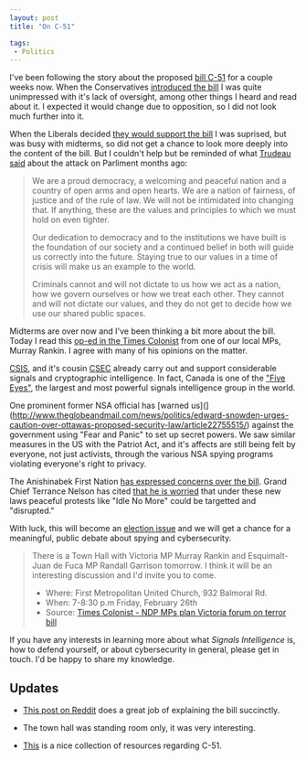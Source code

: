 ```yaml
---
layout: post
title: "On C-51"

tags:
 - Politics
---
```


I've been following the story about the proposed [bill C-51](https://www.documentcloud.org/documents/1513457-bill-c-51.html) for a couple weeks now. When the Conservatives [introduced the bill](http://www.cbc.ca/news/politics/stephen-harper-to-unveil-new-anti-terror-bill-in-richmond-hill-1.2937477) I was quite unimpressed with it's lack of oversight, among other things I heard and read about it. I expected it would change due to opposition, so I did not look much further into it.

When the Liberals decided [they would support the bill](http://www.cbc.ca/news/politics/anti-terrorism-bill-to-be-supported-by-liberals-justin-trudeau-says-1.2945187) I was suprised, but was busy with midterms, so did not get a chance to look more deeply into the content of the bill. But I couldn't help but be reminded of what [Trudeau said](http://www.cbc.ca/news/politics/ottawa-shooting-harper-mulcair-trudeau-speak-about-attack-1.2809530) about the attack on Parliment months ago:

> We are a proud democracy, a welcoming and peaceful nation and a country of open arms and open hearts. We are a nation of fairness, of justice and of the rule of law. We will not be intimidated into changing that. If anything, these are the values and principles to which we must hold on even tighter.
>
> Our dedication to democracy and to the institutions we have built is the foundation of our society and a continued belief in both will guide us correctly into the future. Staying true to our values in a time of crisis will make us an example to the world.
>
> Criminals cannot and will not dictate to us how we act as a nation, how we govern ourselves or how we treat each other. They cannot and will not dictate our values, and they do not get to decide how we use our shared public spaces.


Midterms are over now and I've been thinking a bit more about the bill. Today I read this [op-ed in the Times Colonist](http://www.timescolonist.com/opinion/op-ed/comment-why-anti-terror-bill-is-unnecessary-and-dangerous-1.1774500) from one of our local MPs, Murray Rankin. I agree with many of his opinions on the matter.


[CSIS](https://en.wikipedia.org/wiki/Canadian_Security_Intelligence_Service), and it's cousin [CSEC](https://en.wikipedia.org/wiki/Communications_Security_Establishment) already carry out and support considerable signals and cryptographic intelligence. In fact, Canada is one of the ["Five Eyes"](http://opencanada.org/features/the-think-tank/essays/canada-and-the-five-eyes-intelligence-community/), the largest and most powerful signals intelligence group in the world.

One prominent former NSA official has [warned us](](http://www.theglobeandmail.com/news/politics/edward-snowden-urges-caution-over-ottawas-proposed-security-law/article22755515/) against the government using "Fear and Panic" to set up secret powers. We saw similar measures in the US with the Patriot Act, and it's affects are still being felt by everyone, not just activists, through the various NSA spying programs violating everyone's right to privacy.

The Anishinabek First Nation [has expressed concerns over the bill](http://www.nugget.ca/2015/02/25/anishinabek-concerned-with-bill-c-51-the-anti-terrorism-ac). Grand Chief Terrance Nelson has cited [that he is worried](http://www.cbc.ca/news/canada/manitoba/bill-c-51-dangerous-legislation-says-manitoba-first-nations-leader-1.2966795) that under these new laws  peaceful protests like "Idle No More" could be targetted and "disrupted."

With luck, this will become an [election issue](http://www.cbc.ca/news/politics/bill-c-51-political-battle-lines-drawn-over-anti-terror-bill-as-election-nears-1.2962764) and we will get a chance for a meaningful, public debate about spying and cybersecurity.

> There is a Town Hall with Victoria MP Murray Rankin and Esquimalt-Juan de Fuca MP Randall Garrison tomorrow. I think it will be an interesting discussion and I'd invite you to come.
>
> * Where: First Metropolitan United Church, 932 Balmoral Rd.
> * When: 7-8:30 p.m Friday, February 26th
> * Source: [Times Colonist - NDP MPs plan Victoria forum on terror bill](http://www.timescolonist.com/news/local/ndp-mps-plan-victoria-forum-on-terror-bill-1.1775097)

If you have any interests in learning more about what *Signals Intelligence* is, how to defend yourself, or about cybersecurity in general, please get in touch. I'd be happy to share my knowledge.


## Updates

* [This post on Reddit](http://www.reddit.com/r/protestcanada/comments/2xav5a/what_exactly_is_in_bill_c51/coyrgse) does a great job of explaining the bill succinctly.

* The town hall was standing room only, it was very interesting.

* [This](http://www.quirksandquiddities.ca/a-collection-of-resources-concerning-bill-c-51-the-anti-terrorism-act/) is a nice collection of resources regarding C-51.
